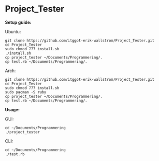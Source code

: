 # Project_Tester

**Setup guide:**

Ubuntu:

	git clone https://github.com/itggot-erik-wallstrom/Project_Tester.git
	cd Project_Tester
	sudo chmod 777 install.sh
	./install.sh
	cp project_tester ~/Documents/Programmering/.
	cp test.rb ~/Documents/Programmering/.

Arch:
	
	git clone https://github.com/itggot-erik-wallstrom/Project_Tester.git
	cd Project_Tester
	sudo chmod 777 install.sh
	sudo pacman -S ruby
	cp project_tester ~/Documents/Programmering/.
	cp test.rb ~/Documents/Programmering/.

**Usage:**

GUI:

	cd ~/Documents/Programmering
	./project_tester

CLI:

	cd ~/Documents/Programmering
	./test.rb

